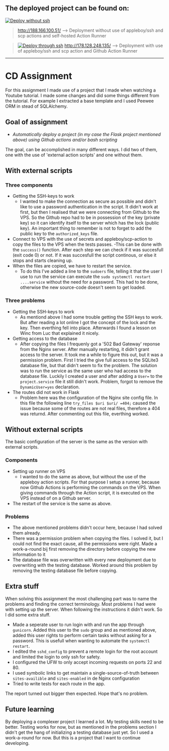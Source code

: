 ## The deployed project can be found on:
[![Deploy without ssh](https://github.com/dpendjol/FoodTracker/actions/workflows/deploy.yml/badge.svg)](https://github.com/dpendjol/FoodTracker/actions/workflows/deploy.yml)
> http://188.166.100.51/ --> Deployment without use of appleboy/ssh and scp actions and self-hosted Action Runner

> [![Deploy through ssh](https://github.com/dpendjol/FoodTracker/actions/workflows/deploy_ssh.yml/badge.svg)](https://github.com/dpendjol/FoodTracker/actions/workflows/deploy_ssh.yml)
> http://178.128.248.135/ --> Deployment with use of appleboy/ssh and scp action and Github Action Runner
---

# CD Assignment

For this assignment I made use of a project that I made when watching a Youtube tutorial. I made some changes and did some things different from the tutorial. For example I extracted a base template and I used Peewee ORM in stead of SQLAlchemy.

## Goal of assignment

- *Automatically deploy a project (in my case the Flask project mentioned above) using Github actions and/or bash scripting*

The goal, can be accomplished in many different ways. I did two of them, one with the use of 'external action scripts' and one without them.

## With external scripts

### **Three components**
- Getting the SSH-keys to work
  - I wanted to make the connection as secure as possible and didn't like to use a password authentication in the script. It didn't work at first, but then I realised that we were connecting from Github to the VPS. So the Github repo had to be in possession of the key (private key) so it can identify itself to the server which has the lock (public key). An important thing to remember is not to forget to add the public key to the `authorized_keys` file.
- Connect to VPS with the use of secrets and appleboy/scp-action to copy the files to the VPS when the tests passes. 
  -This can be done with the `success()` function. After each step we can check if it was succesfull (exit code 0) or not. If it was succesfull the script continous, or else it stops and starts cleaning up.
- When the files are copied, we have to restart the service. 
  - To do this I've added a line to the `sudoers` file, telling it that the user I use to run the service can execute the `sudo systemctl restart ....service` without the need for a password. This had to be done, otherwise the new source-code doesn't seem to get loaded.

### **Three problems**
- Getting the SSH-keys to work
  - As mentiond above I had some trouble getting the SSH keys to work. But after reading a lot online I got the concept of the lock and the key. Then everthing fell into place. Afterwards I found a lesson on Winc from Luc that explained it nicely.
- Getting access to the database
  - After copying the files I frequenly got a '502 Bad Gateway' reponse from the Nginx server. After manually restarting, it didn't grant access to the server. It took me a while to figure this out, but it was a permission problem. First I tried the give full access to the SQLite3 database file, but that didn't seem to fix the problem.
  The solution was to run the service as the same user who had access to the database file. Luckily I created a user and after adding a `User=` to the `project.service` file it still didn't work. 
  Problem, forgot to remove the `DynamicUser=yes` declaration.
- The routes did not work in Flask
  - Problem here was the configuration of the Nginx site config file.   In this file the following line `try_files $uri $uri/ =404;` caused the issue because some of the routes are not real files, therefore a 404 was returnd. After commenting out this file, everthing worked.

## Without external scripts

The basic configuration of the server is the same as the version with external scripts.

### **Components**
- Setting up runner on VPS
  - I wanted to do the same as above, but without the use of the appleboy action scripts. For that purpose I setup a runner, because now Github Actions is performing the commands on the VPS. When giving commands through the Action script, it is executed on the VPS instead of on a Github server.
- The restart of the service is the same as above.

### **Problems**
- The above mentioned problems didn't occur here, because I had solved them already.
- There was a permission problem when copying the files. I solved it, but I could not find the exact cause, all the permissions were right. Made a work-a-round bij first removing the directory before copying the new information to it
- The database file was overwritten with every new deployment due to overwriting with the testing database. Worked around this problem by  removing the testing database file before copying.


## Extra stuff
When solving this assignment the most challenging part was to name the problems and finding the correct terminology. Most problems I had were with setting up the server. When following the instructions it didn't work. So I did some extra stuff.

- Made a seperate user to run login with and run the app through `gunicorn`. Added this user to the `sudo` group and as mentioned above, added this user rights to perform certain tasks without asking for a password. This is usefull when wanting to automate the `systemctl restart`.
- I edited the `sshd_config` to prevent a remote login for the root account and limited the login to only ssh for safety.
- I configured the UFW to only accept incoming requests on ports 22 and 80.
- I used symbolic links to get maintain a single-source-of-truth between `sites-availible` and `sites-enabled` in de Nginx configuration
- Tried to write tests for each route in the app.

The report turned out bigger then expected. Hope that's no problem.

## Future learning
By deploying a complexer project I learned a lot. My testing skills need to be better. Testing works for now, but as mentioned in the problems section I didn't get the hang of initializing a testing database just yet. So I used a work-a-round for now. But this is a project that I want to continue developing.